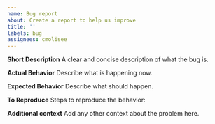 ```yaml
---
name: Bug report
about: Create a report to help us improve
title: ''
labels: bug
assignees: cmolisee
---
```


**Short Description** A clear and concise description of what the bug is.

**Actual Behavior** Describe what is happening now.

**Expected Behavior** Describe what should happen.

**To Reproduce** Steps to reproduce the behavior:

**Additional context** Add any other context about the problem here.

